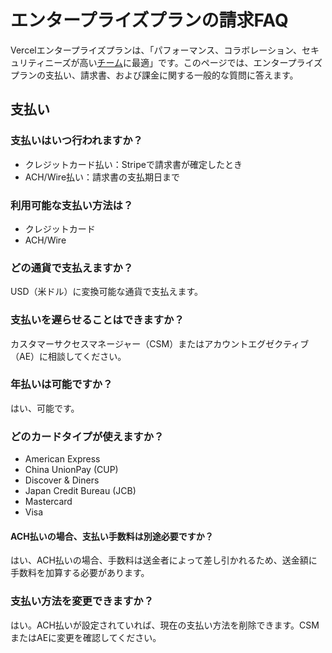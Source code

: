# エンタープライズプランの請求FAQ

Vercelエンタープライズプランは、「パフォーマンス、コラボレーション、セキュリティニーズが高い[チーム](/docs/accounts/create-a-team)に最適」です。このページでは、エンタープライズプランの支払い、請求書、および課金に関する一般的な質問に答えます。

## 支払い

### 支払いはいつ行われますか？

- クレジットカード払い：Stripeで請求書が確定したとき
- ACH/Wire払い：請求書の支払期日まで

### 利用可能な支払い方法は？

- クレジットカード
- ACH/Wire

### どの通貨で支払えますか？

USD（米ドル）に変換可能な通貨で支払えます。

### 支払いを遅らせることはできますか？

カスタマーサクセスマネージャー（CSM）またはアカウントエグゼクティブ（AE）に相談してください。

### 年払いは可能ですか？

はい、可能です。

### どのカードタイプが使えますか？

- American Express
- China UnionPay (CUP)
- Discover & Diners
- Japan Credit Bureau (JCB)
- Mastercard
- Visa

#### ACH払いの場合、支払い手数料は別途必要ですか？

はい、ACH払いの場合、手数料は送金者によって差し引かれるため、送金額に手数料を加算する必要があります。

### 支払い方法を変更できますか？

はい。ACH払いが設定されていれば、現在の支払い方法を削除できます。CSMまたはAEに変更を確認してください。
